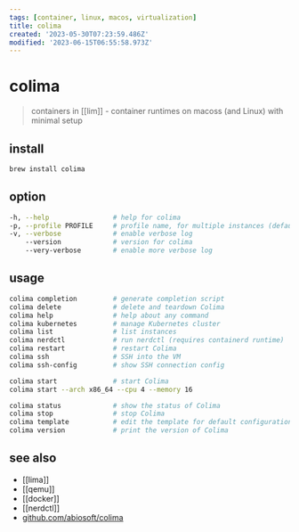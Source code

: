 ```yaml
---
tags: [container, linux, macos, virtualization]
title: colima
created: '2023-05-30T07:23:59.486Z'
modified: '2023-06-15T06:55:58.973Z'
---
```


# colima

> containers in [[lim]] - container runtimes on macoss (and Linux) with minimal setup

## install

```sh
brew install colima
```

## option

```sh
-h, --help                # help for colima
-p, --profile PROFILE     # profile name, for multiple instances (default "default")
-v, --verbose             # enable verbose log
    --version             # version for colima
    --very-verbose        # enable more verbose log
```

## usage

```sh
colima completion         # generate completion script
colima delete             # delete and teardown Colima
colima help               # help about any command
colima kubernetes         # manage Kubernetes cluster
colima list               # list instances
colima nerdctl            # run nerdctl (requires containerd runtime)
colima restart            # restart Colima
colima ssh                # SSH into the VM
colima ssh-config         # show SSH connection config

colima start              # start Colima
colima start --arch x86_64 --cpu 4 --memory 16

colima status             # show the status of Colima
colima stop               # stop Colima
colima template           # edit the template for default configurations
colima version            # print the version of Colima
```

## see also

- [[lima]]
- [[qemu]]
- [[docker]]
- [[nerdctl]]
- [github.com/abiosoft/colima](https://github.com/abiosoft/colima)
